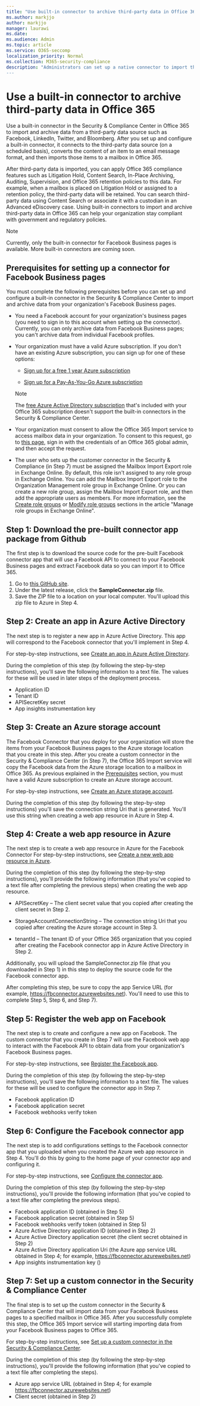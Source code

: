 ```yaml
---
title: "Use built-in connector to archive third-party data in Office 365"
ms.author: markjjo
author: markjjo
manager: laurawi
ms.date: 
ms.audience: Admin
ms.topic: article
ms.service: O365-seccomp
localization_priority: Normal
ms.collection: M365-security-compliance
description: "Administrators can set up a native connector to import third-party data from data sources such as Facebook Business pages, LinkedIn Company pages, and Instant Bloomberg. This lets you archive data from third-party data sources in Office 365 so you can use compliance features such as legal hold, content search, and retention policies to manage the governance of your organization's third-party data.
---
```


# Use a built-in connector to archive third-party data in Office 365

Use a built-in connector in the Security & Compliance Center in Office 365 to import and archive data from a third-party data source such as Facebook, LinkedIn, Twitter, and Bloomberg. After you set up and configure a built-in connector, it connects to the third-party data source (on a scheduled basis), converts the content of an item to an email message format, and then imports those items to a mailbox in Office 365.

After third-party data is imported, you can apply Office 365 compliance features such as Litigation Hold, Content Search, In-Place Archiving, Auditing, Supervision, and Office 365 retention policies to this data. For example, when a mailbox is placed on Litigation Hold or assigned to a retention policy, the third-party data will be retained. You can search third-party data using Content Search or associate it with a custodian in an Advanced eDiscovery case. Using built-in connectors to import and archive third-party data in Office 365 can help your organization stay compliant with government and regulatory policies.

> [!NOTE]
> Currently, only the built-in connector for Facebook Business pages is available. More built-in connectors are coming soon.


## Prerequisites for setting up a connector for Facebook Business pages

You must complete the following prerequisites before you can set up and configure a built-in connector in the Security & Compliance Center to import and archive data from your organization's Facebook Business pages. 

- You need a Facebook account for your organization's business pages (you need to sign in to this account when setting up the connector). Currently, you can only archive data from Facebook Business pages; you can't archive data from individual Facebook profiles.

- Your organization must have a valid Azure subscription. If you don't have an existing Azure subscription, you can sign up for one of these options:

    - [Sign up for a free 1 year Azure subscription](https://azure.microsoft.com/free) 

    - [Sign up for a Pay-As-You-Go Azure subscription](https://azure.microsoft.com/pricing/purchase-options/pay-as-you-go/)

    > [!NOTE]
    > The [free Azure Active Directory subscription](use-your-free-azure-ad-subscription-in-office-365.md) that's included with your Office 365 subscription doesn't support the built-in connectors in the Security & Compliance Center.

- Your organization must consent to allow the Office 365 Import service to access mailbox data in your organization. To consent to this request, go to [this page](https://login.microsoftonline.com/common/oauth2/authorize?client_id=570d0bec-d001-4c4e-985e-3ab17fdc3073&response_type=code&redirect_uri=https://portal.azure.com/&nonce=1234&prompt=admin_consent), sign in with the credentials of an Office 365 global admin, and then accept the request.

- The user who sets up the customer connector in the Security & Compliance (in Step 7) must be assigned the Mailbox Import Export role in Exchange Online. By default, this role isn't assigned to any role group in Exchange Online. You can add the Mailbox Import Export role to the Organization Management role group in Exchange Online. Or you can create a new role group, assign the Mailbox Import Export role, and then add the appropriate users as members. For more information, see the  [Create role groups](https://docs.microsoft.com/Exchange/permissions-exo/role-groups#create-role-groups) or [Modify role groups](https://docs.microsoft.com/Exchange/permissions-exo/role-groups#modify-role-groups) sections in the article "Manage role groups in Exchange Online".

## Step 1: Download the pre-built connector app package from Github

The first step is to download the source code for the pre-built Facebook connector app that will use a Facebook API to connect to your Facebook Business pages and extract Facebook data so you can import it to Office 365.

1. Go to [this GitHub site](https://github.com/Microsoft/m365-sample-connector-csharp-aspnet/releases). 
2. Under the latest release, click the **SampleConnector.zip** file.
3. Save the ZIP file to a location on your local computer. You'll upload this zip file to Azure in Step 4.

## Step 2: Create an app in Azure Active Directory

The next step is to register a new app in Azure Active Directory. This app will correspond to the Facebook connector that you'll implement in Step 4. 

For step-by-step instructions, see [Create an app in Azure Active Directory](deploy-facebook-connector.md#step-2-create-an-app-in-azure-active-directory).

During the completion of this step (by following the step-by-step instructions), you'll save the following information to a text file. The values for these will be used in later steps of the deployment process.

- Application ID
- Tenant ID
- APISecretKey secret
- App insights instrumentation key

## Step 3: Create an Azure storage account

The Facebook Connector that you deploy for your organization will store the items from your Facebook Business pages to the Azure storage location that you create in this step. After you create a custom connector in the Security & Compliance Center (in Step 7), the Office 365 Import service will copy the Facebook data from the Azure storage location to a mailbox in Office 365. As previous explained in the [Prerequisites](#prerequisites-for-setting-up-a-connector-for-facebook-business-pages) section, you must have a valid Azure subscription to create an Azure storage account.

For step-by-step instructions, see [Create an Azure storage account](deploy-facebook-connector.md#step-3-create-an-azure-storage-account).

During the completion of this step (by following the step-by-step instructions) you'll save the connection string Uri that is generated. You'll use this string when creating a web app resource in Azure in Step 4.

## Step 4: Create a web app resource in Azure

The next step is to create a web app resource in Azure for the Facebook Connector  For step-by-step instructions, see [Create a new web app resource in Azure](deploy-facebook-connector.md#step-4-create-a-new-web-app-resource-in-azure).

During the completion of this step (by following the step-by-step instructions), you'll provide the following information (that you've copied to a text file after completing the previous steps) when creating the web app resource.

- APISecretKey – The client secret value that you copied after creating the client secret in Step 2.

- StorageAccountConnectionString – The connection string Uri that you copied after creating the Azure storage account in Step 3.

- tenantId – The tenant ID of your Office 365 organization that you copied after creating the Facebook connector app in Azure Active Directory in Step 2.

Additionally, you will upload the SampleConnector.zip file (that you downloaded in Step 1) in this step to deploy the source code for the Facebook connector app.

After completing this step, be sure to copy the app Service URL (for example, https://fbconnector.azurewebsites.net). You'll need to use this to complete Step 5, Step 6, and Step 7).

## Step 5: Register the web app on Facebook

The next step is to create and configure a new app on Facebook. The custom connector that you create in Step 7 will use the Facebook web app to interact with the Facebook API to obtain data from your organization's Facebook Business pages.

For step-by-step instructions, see [Register the Facebook app](deploy-facebook-connector.md#step-5-register-the-facebook-app).

During the completion of this step (by following the step-by-step instructions), you'll save the following information to a text file. The values for these will be used to configure the connector app in Step 7.

- Facebook application ID
- Facebook application secret
- Facebook webhooks verify token

## Step 6: Configure the Facebook connector app

The next step is to add configurations settings to the Facebook connector app that you uploaded when you created the Azure web app resource in Step 4. You'll do this by going to the home page of your connector app and configuring it.

For step-by-step instructions, see [Configure the connector app](deploy-facebook-connector.md#step-6-configure-the-connector-app).

During the completion of this step (by following the step-by-step instructions), you'll provide the following information (that you've copied to a text file after completing the previous steps).

- Facebook application ID (obtained in Step 5)
- Facebook application secret (obtained in Step 5)
- Facebook webhooks verify token (obtained in Step 5)
- Azure Active Directory application ID (obtained in Step 2)
- Azure Active Directory application secret (the client secret obtained in Step 2)
- Azure Active Directory application Uri (the Azure app service URL obtained in Step 4; for example, https://fbconnector.azurewebsites.net)
- App insights instrumentation key ()


## Step 7: Set up a custom connector in the Security & Compliance Center

The final step is to set up the custom connector in the Security & Compliance Center that will import data from your Facebook Business pages to a specified mailbox in Office 365. After you successfully complete this step, the Office 365 Import service will starting importing data from your Facebook Business pages to Office 365. 

For step-by-step instructions, see [Set up a custom connector in the Security & Compliance Center](deploy-facebook-connector.md#step-7-set-up-a-custom-connector-in-the-security--compliance-center). 

During the completion of this step (by following the step-by-step instructions), you'll provide the following information (that you've copied to a text file after completing the steps).

- Azure app service URL (obtained in Step 4; for example https://fbconnector.azurewebsites.net)
- Client secret (obtained in Step 2)

